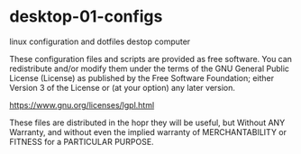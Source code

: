 # desktop-01-configs

linux configuration and dotfiles destop computer

These configuration files and scripts are provided as free software. You can redistribute and/or modify
them under the terms of the GNU General Public License (License) as published by the Free Software Foundation; either
Version 3 of the License or (at your option) any later version.

https://www.gnu.org/licenses/lgpl.html

These files are distributed in the hopr they will be useful,
but Without ANY Warranty, and without even the implied warranty of
MERCHANTABILITY or FITNESS for a PARTICULAR PURPOSE.
